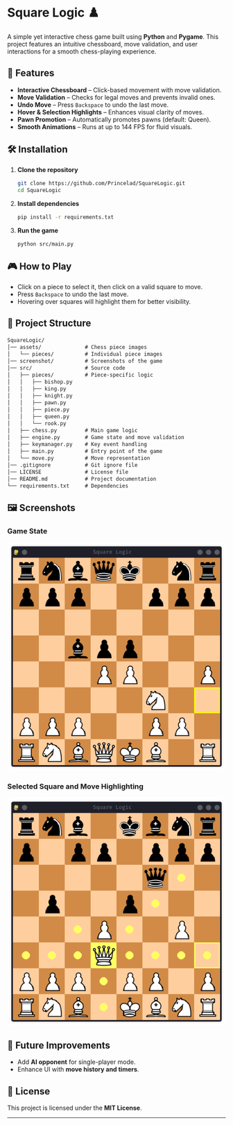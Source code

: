 # Square Logic ♟️  

A simple yet interactive chess game built using **Python** and **Pygame**. This project features an intuitive chessboard, move validation, and user interactions for a smooth chess-playing experience.  

## 📌 Features  

- **Interactive Chessboard** – Click-based movement with move validation.  
- **Move Validation** – Checks for legal moves and prevents invalid ones.  
- **Undo Move** – Press `Backspace` to undo the last move.  
- **Hover & Selection Highlights** – Enhances visual clarity of moves.  
- **Pawn Promotion** – Automatically promotes pawns (default: Queen).  
- **Smooth Animations** – Runs at up to 144 FPS for fluid visuals.  

## 🛠️ Installation  

1. **Clone the repository**  
   ```bash
   git clone https://github.com/Princelad/SquareLogic.git
   cd SquareLogic
   ```  
2. **Install dependencies**  
   ```bash
   pip install -r requirements.txt
   ```  
3. **Run the game**  
   ```bash
   python src/main.py
   ```  

## 🎮 How to Play  

- Click on a piece to select it, then click on a valid square to move.  
- Press `Backspace` to undo the last move.  
- Hovering over squares will highlight them for better visibility.  

## 📁 Project Structure  

```
SquareLogic/
│── assets/              # Chess piece images
│   └── pieces/          # Individual piece images
│── screenshot/          # Screenshots of the game
│── src/                 # Source code
│   ├── pieces/          # Piece-specific logic
│   │   ├── bishop.py
│   │   ├── king.py
│   │   ├── knight.py
│   │   ├── pawn.py
│   │   ├── piece.py
│   │   ├── queen.py
│   │   └── rook.py
│   ├── chess.py         # Main game logic
│   ├── engine.py        # Game state and move validation
│   ├── keymanager.py    # Key event handling
│   ├── main.py          # Entry point of the game
│   └── move.py          # Move representation
│── .gitignore           # Git ignore file
│── LICENSE              # License file
│── README.md            # Project documentation
└── requirements.txt     # Dependencies
```

## 🖼️ Screenshots  

### Game State
![Game State](screenshot/Game_state.png)

### Selected Square and Move Highlighting
![Highlighting](screenshot/highlighting.png)
## 🚀 Future Improvements  

- Add **AI opponent** for single-player mode.   
- Enhance UI with **move history and timers**.  

## 📜 License  

This project is licensed under the **MIT License**.  

---

